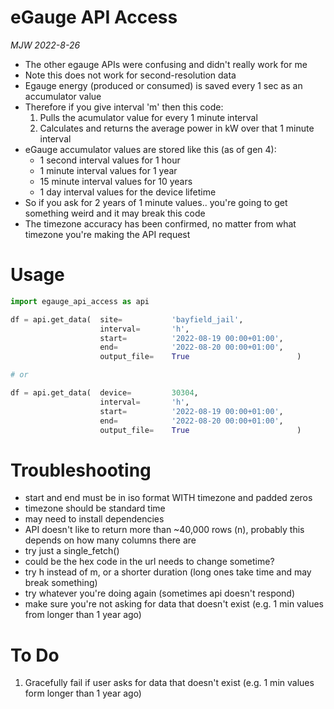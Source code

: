 # eGauge API Access
_MJW 2022-8-26_

- The other egauge APIs were confusing and didn't really work for me
- Note this does not work for second-resolution data
- Egauge energy (produced or consumed) is saved every 1 sec as an accumulator value
- Therefore if you give interval 'm' then this code:
    1. Pulls the acumulator value for every 1 minute interval
    2. Calculates and returns the average power in kW over that 1 minute interval
- eGauge accumulator values are stored like this (as of gen 4):
  - 1 second interval values for 1 hour
  - 1 minute interval values for 1 year
  - 15 minute interval values for 10 years
  - 1 day interval values for the device lifetime
- So if you ask for 2 years of 1 minute values.. you're going to get something weird and it may break this code
- The timezone accuracy has been confirmed, no matter from what timezone you're making the API request

# Usage

```python
import egauge_api_access as api

df = api.get_data(  site=           'bayfield_jail',
                    interval=       'h',
                    start=          '2022-08-19 00:00+01:00',
                    end=            '2022-08-20 00:00+01:00',
                    output_file=    True                        )  

# or

df = api.get_data(  device=         30304,
                    interval=       'h',
                    start=          '2022-08-19 00:00+01:00',
                    end=            '2022-08-20 00:00+01:00',
                    output_file=    True                        )  
```

# Troubleshooting

- start and end must be in iso format WITH timezone and padded zeros
- timezone should be standard time
- may need to install dependencies
- API doesn't like to return more than ~40,000 rows (n), probably this depends on how many columns there are
- try just a single_fetch()
- could be the hex code in the url needs to change sometime?
- try h instead of m, or a shorter duration (long ones take time and may break something)
- try whatever you're doing again (sometimes api doesn't respond)
- make sure you're not asking for data that doesn't exist (e.g. 1 min values from longer than 1 year ago)


# To Do

1. Gracefully fail if user asks for data that doesn't exist (e.g. 1 min values form longer than 1 year ago)